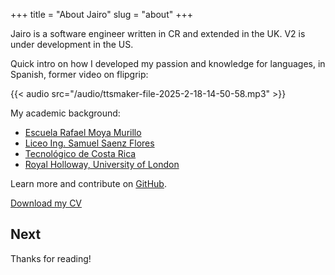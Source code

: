 +++
title = "About Jairo"
slug = "about"
+++

Jairo is a software engineer written in CR and extended in the UK.
V2 is under development in the US.

Quick intro on how I developed my passion and knowledge for languages, in Spanish, former video on flipgrip:

{{< audio src="/audio/ttsmaker-file-2025-2-18-14-50-58.mp3" >}}

My academic background:

* [Escuela Rafael Moya Murillo](https://www.facebook.com/EscuelaMoya/)
* [Liceo Ing. Samuel Saenz Flores](https://www.facebook.com/LSSF.Oficial/)
* [Tecnológico de Costa Rica](https://www.tec.ac.cr/)
* [Royal Holloway, University of London](https://www.royalholloway.ac.uk/)

Learn more and contribute on [GitHub](https://github.com/softwavecr).

[Download my CV](/docs/Jairo_Guerrero_Lead_Engineer.pdf)

## Next


Thanks for reading!
